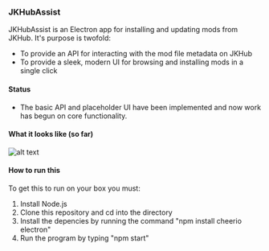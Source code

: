### JKHubAssist
JKHubAssist is an Electron app for installing and updating mods from JKHub. It's purpose is twofold:
- To provide an API for interacting with the mod file metadata on JKHub
- To provide a sleek, modern UI for browsing and installing mods in a single click

#### Status 
- The basic API and placeholder UI have been implemented and now work has begun on core functionality.

#### What it looks like (so far)
![alt text](https://i.imgur.com/wv8GPIa.png)

#### How to run this
To get this to run on your box you must:
1. Install Node.js
2. Clone this repository and cd into the directory
3. Install the depencies by running the command "npm install cheerio electron"
4. Run the program by typing "npm start"
